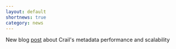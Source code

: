 ```yaml
---
layout: default
shortnews: true
category: news
---
```

New blog [post](http://www.crail.io/blog/2017/11/crail-metadata.html) about Crail's metadata performance and scalability
